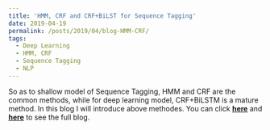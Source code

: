```yaml
---
title: 'HMM, CRF and CRF+BiLST for Sequence Tagging'
date: 2019-04-19
permalink: /posts/2019/04/blog-HMM-CRF/
tags:
  - Deep Learning
  - HMM, CRF
  - Sequence Tagging
  - NLP
---
```


So as to shallow model of Sequence Tagging, HMM and CRF are the common methods, while for deep learning model, CRF+BiLSTM is a mature method. In this blog I will introduce above methodes. You can click [**here**](https://zhuanlan.zhihu.com/p/50184092) and [**here**](https://pridelee.github.io/files/blog/sequence-labelling.pdf) to see the full blog.
